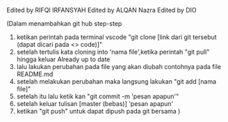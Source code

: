 Edited by RIFQI IRFANSYAH
Edited by ALQAN Nazra
Edited by DIO




(Dalam menambahkan git hub step-step 
1. ketikan perintah pada terminal vscode "git clone [link dari git tersebut (dapat dicari pada <> code)]"
2. setelah tertulis kata cloning into 'nama file',ketika perintah "git pull" hingga keluar Already up to date
3. lalu lakukan perubahan pada file yang akan diubah contohnya pada file README.md
4. setelah melakukan perubahan maka langsung lakukan "git add [nama file]"
5. setelah itu lalu ketik kan "git commit -m 'pesan apapun'"
6. setelah keluar tulisan [master (bebas)] 'pesan apapun'
7. ketikan "git push" untuk dapat dipush pada git bersama
)

